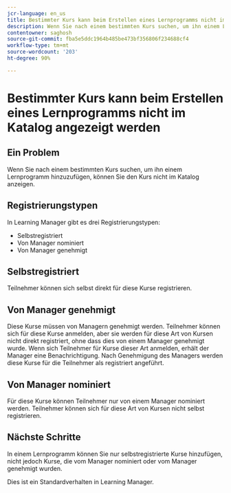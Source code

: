 ```yaml
---
jcr-language: en_us
title: Bestimmter Kurs kann beim Erstellen eines Lernprogramms nicht im Katalog angezeigt werden
description: Wenn Sie nach einem bestimmten Kurs suchen, um ihn einem Lernprogramm hinzuzufügen, können Sie den Kurs nicht im Katalog anzeigen.
contentowner: saghosh
source-git-commit: fba5e5ddc1964b485be473bf356806f234688cf4
workflow-type: tm+mt
source-wordcount: '203'
ht-degree: 90%

---
```




# Bestimmter Kurs kann beim Erstellen eines Lernprogramms nicht im Katalog angezeigt werden

## Ein Problem

Wenn Sie nach einem bestimmten Kurs suchen, um ihn einem Lernprogramm hinzuzufügen, können Sie den Kurs nicht im Katalog anzeigen.

## Registrierungstypen

In Learning Manager gibt es drei Registrierungstypen:

* Selbstregistriert
* Von Manager nominiert
* Von Manager genehmigt

## Selbstregistriert

Teilnehmer können sich selbst direkt für diese Kurse registrieren.

## Von Manager genehmigt

Diese Kurse müssen von Managern genehmigt werden. Teilnehmer können sich für diese Kurse anmelden, aber sie werden für diese Art von Kursen nicht direkt registriert, ohne dass dies von einem Manager genehmigt wurde. Wenn sich Teilnehmer für Kurse dieser Art anmelden, erhält der Manager eine Benachrichtigung. Nach Genehmigung des Managers werden diese Kurse für die Teilnehmer als registriert angeführt.

## Von Manager nominiert

Für diese Kurse können Teilnehmer nur von einem Manager nominiert werden. Teilnehmer können sich für diese Art von Kursen nicht selbst registrieren.

## Nächste Schritte

In einem Lernprogramm können Sie nur selbstregistrierte Kurse hinzufügen, nicht jedoch Kurse, die vom Manager nominiert oder vom Manager genehmigt wurden.

Dies ist ein Standardverhalten in Learning Manager.
